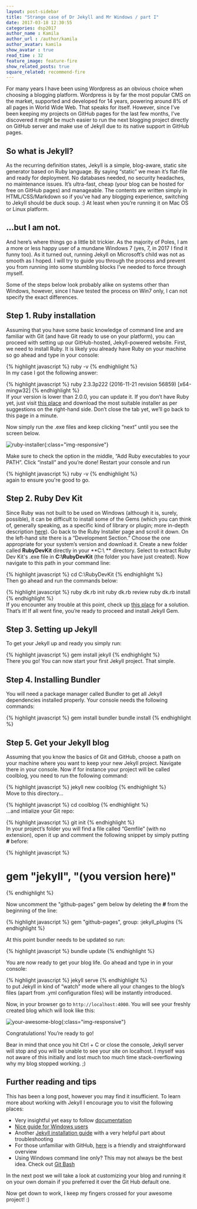 ```yaml
---
layout: post-sidebar
title: "Strange case of Dr Jekyll and Mr Windows / part I"
date: 2017-03-18 12:30:55
categories: dsp2017
author_name : Kamila
author_url : /author/kamila
author_avatar: kamila
show_avatar : true
read_time : 32
feature_image: feature-fire
show_related_posts: true
square_related: recommend-fire
---
```


For many years I have been using Wordpress as an obvious choice when choosing a blogging platform. Wordpress is by far the most popular CMS on the market, supported and developed for 14 years, powering around 8% of all pages in World Wide Web. That speaks for itself. However, since I’ve been keeping my projects on GitHub pages for the last few months, I’ve discovered it might be much easier to run the next blogging project directly on GitHub server and make use of Jekyll due to its native support in GitHub pages.

## So what is Jekyll?
As the recurring definition states, Jekyll is a simple, blog-aware, static site generator based on Ruby language. By saying “static” we mean it’s flat-file and ready for deployment. No databases needed, no security headaches, no maintenance issues. It’s ultra-fast, cheap (your blog can be hosted for free on GitHub pages) and manageable. The contents are written simply in HTML/CSS/Markdown so if you’ve had any blogging experience, switching to Jekyll should be duck soup. :) At least when you’re running it on Mac OS or Linux platform.

## ...but I am not.

And here’s where things go a little bit trickier. As the majority of Poles, I am a more or less happy user of a mundane Windows 7 (yes, 7, in 2017 I find it funny too). As it turned out, running Jekyll on Microsoft’s child was not as smooth as I hoped. I will try to guide you through the process and prevent you from running  into some stumbling blocks I’ve needed to force through myself. 

Some of the steps below look probably alike on systems other than Windows, however, since I have tested the process on Win7 only, I can not specify the exact differences.

## Step 1. Ruby installation

Assuming that you have some basic knowledge of command line and are familiar with Git (and have Git ready to use on your platform), you can proceed with setting up our GitHub-hosted, Jekyll-powered website. First, we need to install Ruby. It is likely you already have Ruby on your machine so go ahead and type in your console:

{% highlight javascript %}
ruby -v
{% endhighlight %}<br>
In my case I got the following answer:

{% highlight javascript %}
ruby 2.3.3p222 (2016-11-21 revision 56859) [x64-mingw32]
{% endhighlight %}<br>
If your version is lower than 2.0.0, you can update it. If you don’t have Ruby yet, just visit [this place](http://rubyinstaller.org/downloads/) and download the most suitable installer as per suggestions on the right-hand side. Don’t close the tab yet, we’ll go back to this page in a minute. 

Now simply run the .exe files and keep clicking “next” until you see the screen below.

![ruby-installer](img/post-assets/ruby-installer.jpg){:class="img-responsive"}

Make sure to check the option in the middle, “Add Ruby executables to your PATH”. Click “install” and you’re done! Restart your console and run

{% highlight javascript %}
ruby -v
{% endhighlight %}<br>
again to ensure you're good to go.

## Step 2. Ruby Dev Kit

Since Ruby was not built to be used on Windows (although it is, surely, possible), it can be difficult to install some of the Gems (which you can think of, generally speaking, as a specific kind of library or plugin; more in-depth description [here](http://guides.rubygems.org/what-is-a-gem/)). Go back to the Ruby Installer page and scroll it down. On the left-hand site there is a “Development Section.” Choose the one appropriate for your system’s version and download it. Create a new folder called **RubyDevKit** directly in your **C:\ ** directory. Select to extract Ruby Dev Kit's .exe file in **C:\RubyDevKit** (the folder you have just created). Now navigate to this path in your command line:

{% highlight javascript %}
cd C:\RubyDevKit
{% endhighlight %}<br>
Then go ahead and run the commands below:

{% highlight javascript %}
ruby dk.rb init
ruby dk.rb review
ruby dk.rb install
{% endhighlight %}<br>
If you encounter any trouble at this point, check up [this place](https://labs.sverrirs.com/jekyll/1x-ruby-and-devkit-error.html) for a solution.
That’s it! If all went fine, you’re ready to proceed and install Jekyll Gem.

## Step 3. Setting up Jekyll

To get your Jekyll up and ready you simply run:

{% highlight javascript %}
gem install jekyll
{% endhighlight %}<br>
There you go! You can now start your first Jekyll project. That simple.

## Step 4. Installing Bundler

You will need a package manager called Bundler to get all Jekyll dependencies installed properly. Your console needs the following commands:

{% highlight javascript %}
gem install bundler
bundle install
{% endhighlight %}<br>

## Step 5. Get your Jekyll blog

Assuming that you know the basics of Git and GitHub, choose a path on your machine where you want to keep your new Jekyll project. Navigate there in your console. Now if for instance your project will be called coolblog, you need to run the following command:

{% highlight javascript %}
jekyll new coolblog
{% endhighlight %}<br>
Move to this directory...

{% highlight javascript %}
cd coolblog
{% endhighlight %}<br>
...and intialize your Git repo:

{% highlight javascript %}
git init
{% endhighlight %}<br>
In your project’s folder you will find a file called “Gemfile” (with no extension), open it up and comment the following snippet by simply putting **#** before:

{% highlight javascript %}
# gem "jekyll", "(you version here)"
{% endhighlight %}<br>

Now uncomment the "github-pages" gem below by deleting the **#** from the beginning of the line:

{% highlight javascript %}
gem "github-pages", group: :jekyll_plugins
{% endhighlight %}<br>

At this point bundler needs to be updated so run:

{% highlight javascript %}
bundle update
{% endhighlight %}<br>

You are now ready to get your blog life. Go ahead and type in in your console:

{% highlight javascript %}
jekyll serve
{% endhighlight %}<br>
to put Jekyll in kind of “watch” mode where all your changes to the blog’s files (apart from .yml configuration files) will be instantly introduced.

Now, in your browser go to `http://localhost:4000`. You will see your freshly created blog which will look like this:

![your-awesome-blog](img/post-assets/your-awesome-blog.jpg){:class="img-responsive"}

Congratulations! You’re ready to go!

Bear in mind that once you hit Ctrl + C or close the console, Jekyll server will stop and you will be unable to see your site on localhost. I myself was not aware of this initially and lost much too much time stack-overflowing why my blog stopped working. ;)


## Further reading and tips

This has been a long post, however you may find it insufficient. To learn more about working with Jekyll I encourage you to visit the following places:
+ Very insightful yet easy to follow [documentation](https://jekyllrb.com/)
+ [Nice guide for Windows users](http://jekyll-windows.juthilo.com/)
+ Another [Jekyll installation guide](http://yizeng.me/2013/05/10/install-jekyll-3-on-windows/) with a very helpful part about troubleshooting
+ For those unfamiliar with GitHub, [here](https://guides.github.com/activities/hello-world/) is a friendly and straightforward overview
+ Using Windows command line only? This may not always be the best idea. Check out [Git Bash](https://git-for-windows.github.io/)

In the next post we will take a look at customizing your blog and running it on your own domain if you preferred it over the Git Hub default one.

Now get down to work, I keep my fingers crossed for your awesome project! :)





